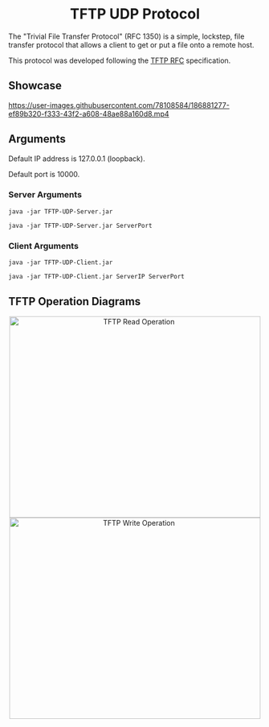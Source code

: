 <div align="center">

# TFTP UDP Protocol

</div>

The "Trivial File Transfer Protocol" (RFC 1350) is a simple, lockstep, file transfer protocol that allows a client to get or put a file onto a remote host.

This protocol was developed following the [TFTP RFC](https://www.ietf.org/rfc/rfc1350.txt.pdf) specification.

## Showcase

https://user-images.githubusercontent.com/78108584/186881277-ef89b320-f333-43f2-a608-48ae88a160d8.mp4

## Arguments

Default IP address is 127.0.0.1 (loopback).

Default port is 10000.

### Server Arguments

```
java -jar TFTP-UDP-Server.jar

java -jar TFTP-UDP-Server.jar ServerPort
```

### Client Arguments

```
java -jar TFTP-UDP-Client.jar

java -jar TFTP-UDP-Client.jar ServerIP ServerPort
```

## TFTP Operation Diagrams

<div align="center">

<img title="TFTP Read Operation" src="http://www.tcpipguide.com/free/diagrams/tftpread.png" width="500" height="400">

<img title="TFTP Write Operation" src="http://www.tcpipguide.com/free/diagrams/tftpwrite.png" width="500" height="400">

</div>

